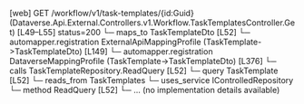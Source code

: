 [web] GET /workflow/v1/task-templates/{id:Guid}  (Dataverse.Api.External.Controllers.v1.Workflow.TaskTemplatesController.Get)  [L49–L55] status=200
  └─ maps_to TaskTemplateDto [L52]
    └─ automapper.registration ExternalApiMappingProfile (TaskTemplate->TaskTemplateDto) [L149]
    └─ automapper.registration DataverseMappingProfile (TaskTemplate->TaskTemplateDto) [L376]
  └─ calls TaskTemplateRepository.ReadQuery [L52]
  └─ query TaskTemplate [L52]
    └─ reads_from TaskTemplates
  └─ uses_service IControlledRepository<TaskTemplate>
    └─ method ReadQuery [L52]
      └─ ... (no implementation details available)

